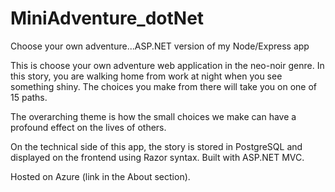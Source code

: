 # MiniAdventure_dotNet
Choose your own adventure...ASP.NET version of my Node/Express app

This is choose your own adventure web application in the neo-noir genre. In this story, you are walking home from work at night when you see something shiny. The choices you make from there will take you on one of 15 paths.

The overarching theme is how the small choices we make can have a profound effect on the lives of others.

On the technical side of this app, the story is stored in PostgreSQL and displayed on the frontend using Razor syntax. Built with ASP.NET MVC.

Hosted on Azure (link in the About section).
